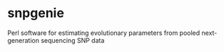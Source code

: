 # snpgenie
Perl software for estimating evolutionary parameters from pooled next-generation sequencing SNP data
